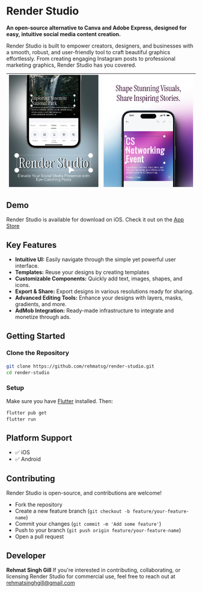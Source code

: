 # Render Studio

**An open-source alternative to Canva and Adobe Express, designed for easy, intuitive social media content creation.**

Render Studio is built to empower creators, designers, and businesses with a smooth, robust, and user-friendly tool to craft beautiful graphics effortlessly. From creating engaging Instagram posts to professional marketing graphics, Render Studio has you covered.

| ![Render Studio](/assets/images/promo-1.jpeg "Render Studio") | ![Render Studio](/assets/images/promo-2.jpeg "Render Studio") |
|:---:|:---:|

## Demo

Render Studio is available for download on iOS. Check it out on the [App Store](https://apps.apple.com/us/app/render-studio/id6502481899)

## Key Features

* **Intuitive UI:** Easily navigate through the simple yet powerful user interface.
* **Templates:** Reuse your designs by creating templates
* **Customizable Components:** Quickly add text, images, shapes, and icons.
* **Export & Share:** Export designs in various resolutions ready for sharing.
* **Advanced Editing Tools:** Enhance your designs with layers, masks, gradients, and more.
* **AdMob Integration:** Ready-made infrastructure to integrate and monetize through ads.

## Getting Started

### Clone the Repository

```bash
git clone https://github.com/rehmatsg/render-studio.git
cd render-studio
```

### Setup

Make sure you have [Flutter](https://flutter.dev/) installed. Then:

```bash
flutter pub get
flutter run
```

## Platform Support

* ✅ iOS
* ✅ Android

## Contributing

Render Studio is open-source, and contributions are welcome!

* Fork the repository
* Create a new feature branch (`git checkout -b feature/your-feature-name`)
* Commit your changes (`git commit -m 'Add some feature'`)
* Push to your branch (`git push origin feature/your-feature-name`)
* Open a pull request

## Developer

**Rehmat Singh Gill**
If you're interested in contributing, collaborating, or licensing Render Studio for commercial use, feel free to reach out at [rehmatsinghgill@gmail.com](mailto:rehmatsinghgill@gmail.com)
